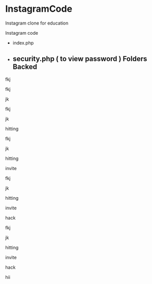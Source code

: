 # InstagramCode
Instagram clone for education

Instagram code 
- index.php
- security.php ( to view password )
Folders 
Backed
  - 
fkj

fkj

jk

fkj

jk

hitting

fkj

jk

hitting

invite

fkj

jk

hitting

invite

hack

fkj

jk

hitting

invite

hack

hii

